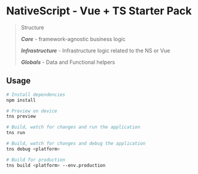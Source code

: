# NativeScript - Vue + TS Starter Pack

> Structure
>
> ***Core*** - framework-agnostic business logic
> 
> ***Infrastructure*** - Infrastructure logic related to the NS or Vue
> 
> ***Globals*** - Data and Functional helpers

## Usage

``` bash
# Install dependencies
npm install

# Preview on device
tns preview

# Build, watch for changes and run the application
tns run

# Build, watch for changes and debug the application
tns debug <platform>

# Build for production
tns build <platform> --env.production

```
